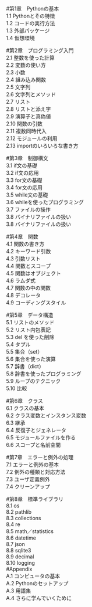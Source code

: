 #第1章　Pythonの基本  
1.1 Pythonとその特徴  
1.2 コードの実行方法  
1.3 外部パッケージ  
1.4 仮想環境  

#第2章　プログラミング入門  
2.1 整数を使った計算  
2.2 変数の使い方  
2.3 小数  
2.4 組み込み関数  
2.5 文字列  
2.6 文字列とメソッド  
2.7 リスト  
2.8 リストと添え字  
2.9 演算子と真偽値  
2.10 関数の引数  
2.11 複数同時代入  
2.12 モジュールの利用  
2.13 importのいろいろな書き方  

#第3章　制御構文  
3.1 if文の基礎  
3.2 if文の応用  
3.3 for文の基礎  
3.4 for文の応用  
3.5 while文の基礎  
3.6 whileを使ったプログラミング  
3.7 ファイルの操作  
3.8 バイナリファイルの扱い  
3.8 バイナリファイルの扱い  

#第4章　関数  
4.1 関数の書き方  
4.2 キーワード引数  
4.3 引数リスト  
4.4 関数とスコープ  
4.5 関数はオブジェクト  
4.6 ラムダ式  
4.7 関数の中の関数  
4.8 デコレータ  
4.9 コーディングスタイル  

#第5章　データ構造  
5.1 リストのメソッド  
5.2 リスト内包表記  
5.3 del を使った削除  
5.4 タプル  
5.5 集合（set）  
5.6 集合を使った演算  
5.7 辞書（dict）  
5.8 辞書を使ったプログラミング  
5.9 ループのテクニック  
5.10 比較  

#第6章　クラス  
6.1 クラスの基本  
6.2 クラス変数とインスタンス変数  
6.3 継承  
6.4 反復子とジェネレータ  
6.5 モジュールファイルを作る  
6.6 スコープと名前空間  

#第7章　エラーと例外の処理  
7.1 エラーと例外の基本  
7.2 例外の種類と対応方法  
7.3 ユーザ定義例外  
7.4 クリーンアップ  

#第8章　標準ライブラリ  
8.1 os  
8.2 pathlib  
8.3 collections  
8.4 re  
8.5 math／statistics  
8.6 datetime  
8.7 json  
8.8 sqlite3  
8.9 decimal  
8.10 logging  
#Appendix  
A.1 コンピュータの基本  
A.2 Pythonのセットアップ  
A.3 用語集  
A.4 さらに学んでいくために  

